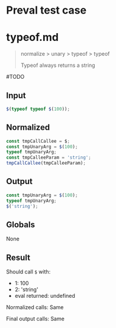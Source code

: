 # Preval test case

# typeof.md

> normalize > unary > typeof > typeof
>
> Typeof always returns a string

#TODO

## Input

`````js filename=intro
$(typeof typeof $(100));
`````

## Normalized

`````js filename=intro
const tmpCallCallee = $;
const tmpUnaryArg = $(100);
typeof tmpUnaryArg;
const tmpCalleeParam = 'string';
tmpCallCallee(tmpCalleeParam);
`````

## Output

`````js filename=intro
const tmpUnaryArg = $(100);
typeof tmpUnaryArg;
$('string');
`````

## Globals

None

## Result

Should call `$` with:
 - 1: 100
 - 2: 'string'
 - eval returned: undefined

Normalized calls: Same

Final output calls: Same
